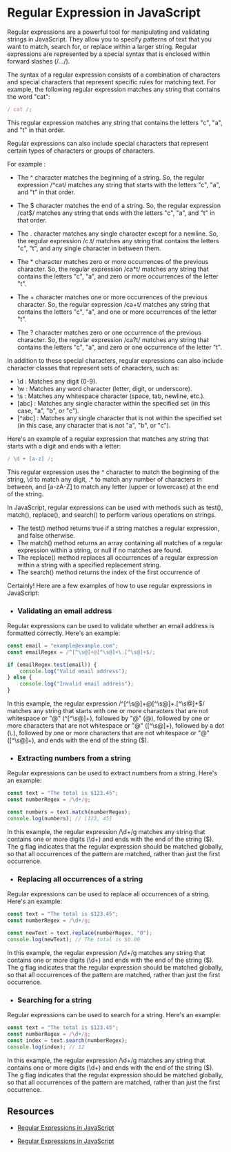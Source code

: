 # Regular Expression in JavaScript

Regular expressions are a powerful tool for manipulating and validating strings in JavaScript. They allow you to specify patterns of text that you want to match, search for, or replace within a larger string. Regular expressions are represented by a special syntax that is enclosed within forward slashes (/.../).

The syntax of a regular expression consists of a combination of characters and special characters that represent specific rules for matching text. For example, the following regular expression matches any string that contains the word "cat":

```javascript
/ cat /;
```

This regular expression matches any string that contains the letters "c", "a", and "t" in that order.

Regular expressions can also include special characters that represent certain types of characters or groups of characters.

For example :

- The ^ character matches the beginning of a string. So, the regular expression /^cat/ matches any string that starts with the letters "c", "a", and "t" in that order.
- The $ character matches the end of a string. So, the regular expression /cat$/ matches any string that ends with the letters "c", "a", and "t" in that order.

- The . character matches any single character except for a newline. So, the regular expression /c.t/ matches any string that contains the letters "c", "t", and any single character in between them.

- The * character matches zero or more occurrences of the previous character. So, the regular expression /ca*t/ matches any string that contains the letters "c", "a", and zero or more occurrences of the letter "t".
- The + character matches one or more occurrences of the previous character. So, the regular expression /ca+t/ matches any string that contains the letters "c", "a", and one or more occurrences of the letter "t".
- The ? character matches zero or one occurrence of the previous character. So, the regular expression /ca?t/ matches any string that contains the letters "c", "a", and zero or one occurrence of the letter "t".

In addition to these special characters, regular expressions can also include character classes that represent sets of characters, such as:

- \d : Matches any digit (0-9).
- \w : Matches any word character (letter, digit, or underscore).
- \s : Matches any whitespace character (space, tab, newline, etc.).
- [abc] : Matches any single character within the specified set (in this case, "a", "b", or "c").
- [^abc] : Matches any single character that is not within the specified set (in this case, any character that is not "a", "b", or "c").

Here's an example of a regular expression that matches any string that starts with a digit and ends with a letter:

```javascript
/ \d + [a-z] /;
```

This regular expression uses the ^ character to match the beginning of the string, \d to match any digit, .\* to match any number of characters in between, and [a-zA-Z] to match any letter (upper or lowercase) at the end of the string.

In JavaScript, regular expressions can be used with methods such as test(), match(), replace(), and search() to perform various operations on strings.

- The test() method returns true if a string matches a regular expression, and false otherwise.
- The match() method returns an array containing all matches of a regular expression within a string, or null if no matches are found.
- The replace() method replaces all occurrences of a regular expression within a string with a specified replacement string.
- The search() method returns the index of the first occurrence of

Certainly! Here are a few examples of how to use regular expressions in JavaScript:

- ### Validating an email address

Regular expressions can be used to validate whether an email address is formatted correctly. Here's an example:

```javascript
const email = "example@example.com";
const emailRegex = /^[^\s@]+@[^\s@]+\.[^\s@]+$/;

if (emailRegex.test(email)) {
	console.log("Valid email address");
} else {
	console.log("Invalid email address");
}
```

In this example, the regular expression /^[^\s@]+@[^\s@]+\.[^\s@]+$/ matches any string that starts with one or more characters that are not whitespace or "@" (^[^\s@]+), followed by "@" (@), followed by one or more characters that are not whitespace or "@" ([^\s@]+), followed by a dot (\.), followed by one or more characters that are not whitespace or "@" ([^\s@]+), and ends with the end of the string ($).

- ### Extracting numbers from a string

Regular expressions can be used to extract numbers from a string. Here's an example:

```javascript
const text = "The total is $123.45";
const numberRegex = /\d+/g;

const numbers = text.match(numberRegex);
console.log(numbers); // [123, 45]
```

In this example, the regular expression /\d+/g matches any string that contains one or more digits (\d+) and ends with the end of the string ($). The g flag indicates that the regular expression should be matched globally, so that all occurrences of the pattern are matched, rather than just the first occurrence.

- ### Replacing all occurrences of a string

Regular expressions can be used to replace all occurrences of a string. Here's an example:

```javascript
const text = "The total is $123.45";
const numberRegex = /\d+/g;

const newText = text.replace(numberRegex, "0");
console.log(newText); // The total is $0.00
```

In this example, the regular expression /\d+/g matches any string that contains one or more digits (\d+) and ends with the end of the string ($). The g flag indicates that the regular expression should be matched globally, so that all occurrences of the pattern are matched, rather than just the first occurrence.

- ### Searching for a string

Regular expressions can be used to search for a string. Here's an example:

```javascript
const text = "The total is $123.45";
const numberRegex = /\d+/g;
const index = text.search(numberRegex);
console.log(index); // 12
```

In this example, the regular expression /\d+/g matches any string that contains one or more digits (\d+) and ends with the end of the string ($). The g flag indicates that the regular expression should be matched globally, so that all occurrences of the pattern are matched, rather than just the first occurrence.

## Resources

- [Regular Expressions in JavaScript](https://developer.mozilla.org/en-US/docs/Web/JavaScript/Guide/Regular_Expressions)
  
- [Regular Expressions in JavaScript](https://www.w3schools.com/js/js_regexp.asp)
  
